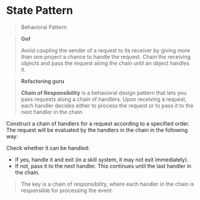 # State Pattern

> Behavioral Pattern

> **Gof**
>
>  Avoid coupling the sender of a request to its receiver by giving more than one project a chance to handle the request. Chain the receiving objects and pass the request along the chain until an object handles it.

> **Refactoring guru**
>
> **Chain of Responsibility** is a behavioral design pattern that lets you pass requests along a chain of handlers. Upon receiving a request, each handler decides either to process the request or to pass it to the next handler in the chain.

Construct a chain of handlers for a request according to a specified order. The request will be evaluated by the handlers in the chain in the following way:

Check whether it can be handled:
- If yes, handle it and exit (in a skill system, it may not exit immediately).
- If not, pass it to the next handler.
This continues until the last handler in the chain.

> The key is a chain of responsibility, where each handler in the chain is responsible for processing the event.
